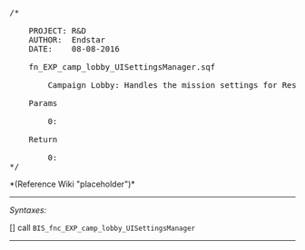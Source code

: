 <pre>/*

	PROJECT: R&D
	AUTHOR:  Endstar
	DATE:    08-08-2016

	fn_EXP_camp_lobby_UISettingsManager.sqf

		Campaign Lobby: Handles the mission settings for Respawn and Revive

	Params

		0:

	Return

		0:
*/</pre>*(Reference Wiki "placeholder")*<!-- Remove this after fill-in -->


---
*Syntaxes:*

[] call `BIS_fnc_EXP_camp_lobby_UISettingsManager`

---
